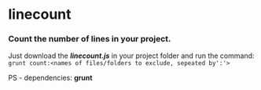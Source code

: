 # linecount
### Count the number of lines in your project.
Just download the **_linecount.js_** in your project folder and run the command: `grunt count:<names of files/folders to exclude, sepeated by':'>`

PS - dependencies: **grunt**
